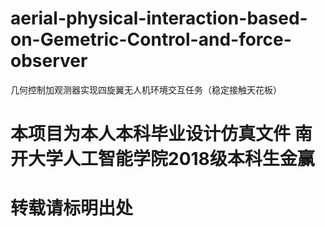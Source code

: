# aerial-physical-interaction-based-on-Gemetric-Control-and-force-observer
几何控制加观测器实现四旋翼无人机环境交互任务（稳定接触天花板）

# 本项目为本人本科毕业设计仿真文件 南开大学人工智能学院2018级本科生金赢
# 转载请标明出处
